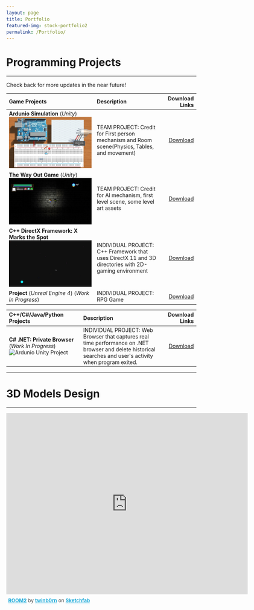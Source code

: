 ```yaml
---
layout: page
title: Portfolio
featured-img: stock-portfolio2
permalink: /Portfolio/
---
```


# Programming Projects
----


Check back for more updates in the near future!


| Game Projects            |     Description   | Download Links        |
| :---                |     :----        |                   ---:|
| **Ardunio Simulation** (*Unity*) ![Ardunio Unity Project](/assets/img/Project1.JPG)  |TEAM PROJECT: Credit for First person mechanism and Room scene(Physics, Tables, and movement)| <a href="http://www.mediafire.com/file/mnq1h193ohrcg9m/DownToTheWire_Gold_Release.rar" download>Download</a>   |
| **The Way Out Game** (*Unity*)    ![The Way Out](/assets/img/Project2.JPG) |TEAM PROJECT: Credit for AI mechanism, first level scene, some level art assets         |<a href="http://www.mediafire.com/file/s5kbq3nsncm2880/The%20Way%20Out%20Gold%20Release.zip" download>Download</a>   |
| **C++ DirectX Framework:  X Marks the Spot**  ![C++ Framework](/assets/img/Project3.JPG) |INDIVIDUAL PROJECT:  C++ Framework that uses DirectX 11 and 3D directories with 2D-gaming environment                  |        <a href="https://github.com/ReckoningHero/X-Marks-the-Spot"  download>Download</a>             |
| **Project** (*Unreal Engine 4*) (*Work In Progress*) |INDIVIDUAL PROJECT:  RPG Game                |        <a href="https://github.com/ReckoningHero/Unreal-Engine-4"  download>Download</a>             |



| C++/C#/Java/Python Projects            |     Description   | Download Links        |
| :---                |     :----        |                   ---:|
| **C# .NET: Private Browser** (*Work In Progress*)  ![Ardunio Unity Project](/assets/img/Browser.gif) |INDIVIDUAL PROJECT:  Web Browser that captures real time performance on .NET browser and delete historical searches and user's activity when program exited.               |        <a href="https://github.com/ReckoningHero/C-Sharp-.NET--Private-Browser"  download>Download</a>









----

# 3D Models Design

----

<div class="sketchfab-embed-wrapper"><iframe width="640" height="480" src="https://sketchfab.com/models/591f255323664e13acc582836132aeeb/embed" frameborder="0" allow="autoplay; fullscreen; vr" mozallowfullscreen="true" webkitallowfullscreen="true"></iframe>

<p style="font-size: 13px; font-weight: normal; margin: 5px; color: #4A4A4A;">
    <a href="https://sketchfab.com/models/591f255323664e13acc582836132aeeb?utm_medium=embed&utm_source=website&utm_campaign=share-popup" target="_blank" style="font-weight: bold; color: #1CAAD9;">ROOM2</a>
    by <a href="https://sketchfab.com/twinb0rn?utm_medium=embed&utm_source=website&utm_campaign=share-popup" target="_blank" style="font-weight: bold; color: #1CAAD9;">twinb0rn</a>
    on <a href="https://sketchfab.com?utm_medium=embed&utm_source=website&utm_campaign=share-popup" target="_blank" style="font-weight: bold; color: #1CAAD9;">Sketchfab</a>
</p>
</div>


<script async src="//pagead2.googlesyndication.com/pagead/js/adsbygoogle.js"></script>
<script>
     (adsbygoogle = window.adsbygoogle || []).push({
          google_ad_client: "ca-pub-1676076201164991",
          enable_page_level_ads: true
     });
</script>
